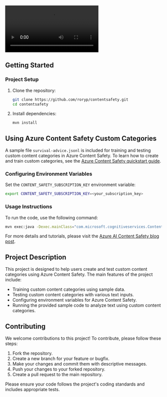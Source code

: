 ![Tai](tai.mp4)

## Getting Started

### Project Setup

1. Clone the repository:
   ```sh
   git clone https://github.com/roryp/contentsafety.git
   cd contentsafety
   ```

2. Install dependencies:
   ```sh
   mvn install
   ```

## Using Azure Content Safety Custom Categories

A sample file `survival-advice.jsonl` is included for training and testing custom content categories in Azure Content Safety. To learn how to create and train custom categories, see the [Azure Content Safety quickstart guide](https://learn.microsoft.com/en-us/azure/ai-services/content-safety/quickstart-custom-categories).

### Configuring Environment Variables

Set the `CONTENT_SAFETY_SUBSCRIPTION_KEY` environment variable:
```sh
export CONTENT_SAFETY_SUBSCRIPTION_KEY=<your_subscription_key>
```

### Usage Instructions

To run the code, use the following command:
```sh
mvn exec:java -Dexec.mainClass="com.microsoft.cognitiveservices.ContentSafetyCustomCategorySampleCode"
```

For more details and tutorials, please visit the [Azure AI Content Safety blog post](https://techcommunity.microsoft.com/blog/azure-ai-services-blog/announcing-custom-categories-public-preview-in-azure-ai-content-safety/4147024).

## Project Description

This project is designed to help users create and test custom content categories using Azure Content Safety. The main features of the project include:

- Training custom content categories using sample data.
- Testing custom content categories with various text inputs.
- Configuring environment variables for Azure Content Safety.
- Running the provided sample code to analyze text using custom content categories.

## Contributing

We welcome contributions to this project! To contribute, please follow these steps:

1. Fork the repository.
2. Create a new branch for your feature or bugfix.
3. Make your changes and commit them with descriptive messages.
4. Push your changes to your forked repository.
5. Create a pull request to the main repository.

Please ensure your code follows the project's coding standards and includes appropriate tests.

